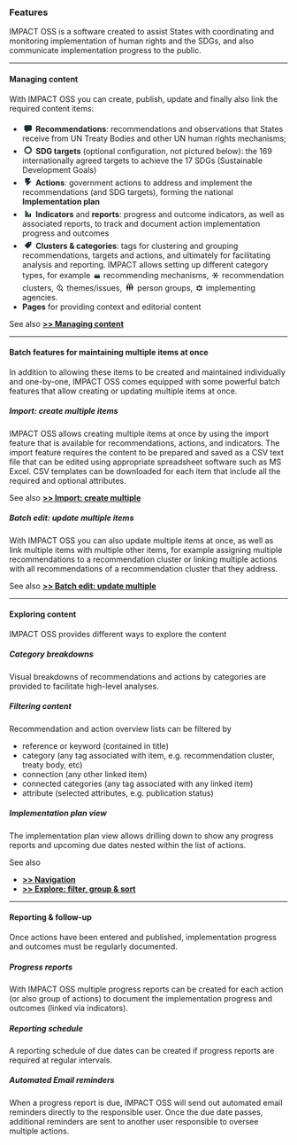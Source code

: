 ### Features

IMPACT OSS is a software created to assist States with coordinating and monitoring implementation of human rights and the SDGs, and also communicate implementation progress to the public.

---

#### Managing content

With IMPACT OSS you can create, publish, update and finally also link the required content items:
* ![](/assets/icon-recommendations_small.png) **Recommendations**: recommendations and observations that States receive from UN Treaty Bodies and other UN human rights mechanisms;
* ![](/assets/icon-sdgs_small.png) **SDG targets** (optional configuration, not pictured below): the 169 internationally agreed targets to achieve the 17 SDGs (Sustainable Development Goals)
* ![](/assets/icon-action_small.png) **Actions**: government actions to address and implement the recommendations (and SDG targets), forming the national **Implementation plan**
* ![](/assets/icon-indicators_small.png) **Indicators** and **reports**: progress and outcome indicators, as well as associated reports, to track and document action implementation progress and outcomes
* ![](/assets/icon-categories_small.png) **Clusters & categories**: tags for clustering and grouping recommendations, targets and actions, and ultimately for facilitating analysis and reporting. IMPACT allows setting up different category types, for example ![](/assets/icon-hr-bodies_small.png) recommending mechanisms, ![](/assets/icon-clusters_small.png) recommendation clusters, ![](/assets/icon-hr-issues_small.png) themes/issues, ![](/assets/icon-affected-persons_small.png) person groups,
![](/assets/icon-organisations_small.png) implementing agencies.
* **Pages** for providing context and editorial content

See also **[>> Managing content](/intro/management.md)**

---

#### Batch features for maintaining multiple items at once

In addition to allowing these items to be created and maintained individually and one-by-one, IMPACT OSS comes equipped with some powerful batch features that allow creating or updating multiple items at once.

##### Import: create multiple items

IMPACT OSS allows creating multiple items at once by using the import feature that is available for recommendations, actions, and indicators. The import feature requires the content to be prepared and saved as a CSV text file that can be edited using appropriate spreadsheet software such as MS Excel. CSV templates can be downloaded for each item that include all the required and optional attributes.

See also **[>> Import: create multiple](guide/import.md)**

##### Batch edit: update multiple items

With IMPACT OSS you can also update multiple items at once, as well as link multiple items with multiple other items, for example assigning multiple recommendations to a recommendation cluster or linking multiple actions with all recommendations of a recommendation cluster that they address.

See also **[>> Batch edit: update multiple](guide/batch-edit.md)**

---

#### Exploring content

IMPACT OSS provides different ways to explore the content

##### Category breakdowns

Visual breakdowns of recommendations and actions by categories are provided to facilitate high-level analyses.

##### Filtering content

Recommendation and action overview lists can be filtered by
* reference or keyword (contained in title)
* category (any tag associated with item, e.g. recommendation cluster, treaty body, etc)
* connection (any other linked item)
* connected categories (any tag associated with any linked item)
* attribute (selected attributes, e.g. publication status)

##### Implementation plan view

The implementation plan view allows drilling down to show any progress reports and upcoming due dates nested within the list of actions.

See also
* **[>> Navigation](/intro/navigation.md)**
* **[>> Explore: filter, group & sort](/guide/explore.md)**

---

#### Reporting & follow-up

Once actions have been entered and published, implementation progress and outcomes must be regularly documented.

##### Progress reports

With IMPACT OSS multiple progress reports can be created for each action (or also group of actions) to document the implementation progress and outcomes (linked via indicators).

##### Reporting schedule

A reporting schedule of due dates can be created if progress reports are required at regular intervals.

##### Automated Email reminders

When a progress report is due, IMPACT OSS will send out automated email reminders directly to the responsible user. Once the due date passes, additional reminders are sent to another user responsible to oversee multiple actions.
